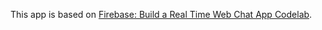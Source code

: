 This app is based on [Firebase: Build a Real Time Web Chat App Codelab](https://codelabs.developers.google.com/codelabs/firebase-web/).
